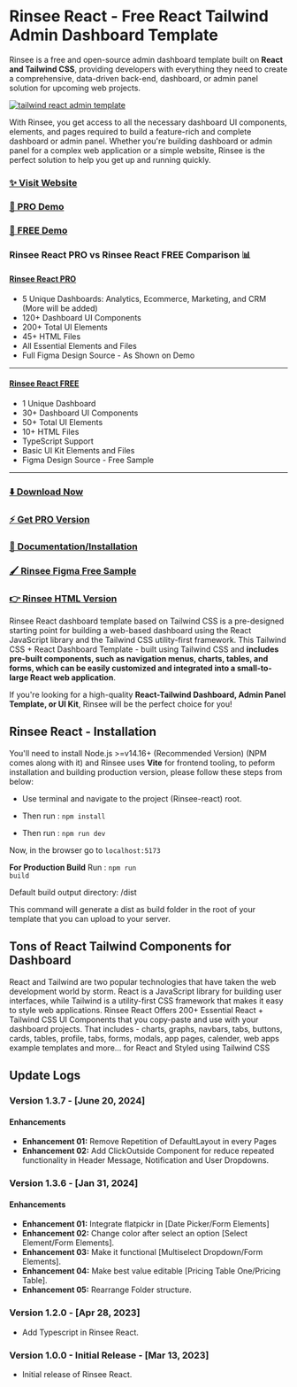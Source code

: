 # Rinsee React - Free React Tailwind Admin Dashboard Template

Rinsee is a free and open-source admin dashboard template built on **React and Tailwind CSS**, providing developers with everything they need to create a comprehensive, data-driven back-end, 
dashboard, or admin panel solution for upcoming web projects.

[![tailwind react admin template](https://ucarecdn.com/d2a6daed-eb9c-4c2f-8a95-4419c450e23a/Rinseereact.jpg)](https://react-demo.Rinsee.com/)


With Rinsee, you get access to all the necessary dashboard UI components, elements, and pages required to build a feature-rich and complete dashboard or admin panel. Whether you're building dashboard or admin panel for a complex web application or a simple website, Rinsee is the perfect solution to help you get up and running quickly.

### [✨ Visit Website](https://Rinsee.com/)

### [🚀 PRO Demo](https://react-demo.Rinsee.com/)
### [🚀 FREE Demo](https://free-react-demo.Rinsee.com/)

### Rinsee React PRO vs Rinsee React FREE Comparison 📊

#### [Rinsee React PRO](https://react-demo.Rinsee.com/)
- 5 Unique Dashboards: Analytics, Ecommerce, Marketing, and CRM (More will be added)
- 120+ Dashboard UI Components
- 200+ Total UI Elements
- 45+ HTML Files
- All Essential Elements and Files
- Full Figma Design Source - As Shown on Demo

___

#### [Rinsee React FREE](https://free-react-demo.Rinsee.com/)
- 1 Unique Dashboard
- 30+ Dashboard UI Components
- 50+ Total UI Elements 
- 10+ HTML Files
- TypeScript Support
- Basic UI Kit Elements and Files
- Figma Design Source - Free Sample
___

### [⬇️ Download Now](https://Rinsee.com/download)

### [⚡ Get PRO Version](https://Rinsee.com/pricing)

### [📄 Documentation/Installation](https://Rinsee.com/docs)

### [🖌️ Rinsee Figma Free Sample](https://www.figma.com/community/file/1214477970819985778)

### [👉 Rinsee HTML Version](https://github.com/Rinsee/Rinsee-free-tailwind-dashboard-template)

Rinsee React dashboard template based on Tailwind CSS is a pre-designed starting point for building a web-based dashboard using the React JavaScript library and the Tailwind CSS utility-first framework. This Tailwind CSS + React Dashboard Template - built using Tailwind CSS and **includes pre-built components, such as navigation menus, charts, tables, and forms, which can be easily customized and integrated into a small-to-large React web application**.

If you're looking for a high-quality **React-Tailwind Dashboard, Admin Panel Template, or UI Kit**, Rinsee will be the perfect choice for you!

## Rinsee React - Installation

You'll need to install Node.js >=v14.16+ (Recommended Version) (NPM comes along with it) and Rinsee uses **Vite** for frontend tooling, to peform installation and building production version, please follow these steps from below:

- Use terminal and navigate to the project (Rinsee-react) root.

- Then run : <code>npm install</code>

- Then run : <code>npm run dev</code>

Now, in the browser go to <code>localhost:5173</code>

**For Production Build**
Run : <code>npm run build</code>

Default build output directory: /dist

This command will generate a dist as build folder in the root of your template that you can upload to your server.

## Tons of React Tailwind Components for Dashboard
React and Tailwind are two popular technologies that have taken the web development world by storm. React is a JavaScript library for building user interfaces, while Tailwind is a utility-first CSS framework that makes it easy to style web applications. Rinsee React Offers 200+ Essential React + Tailwind CSS UI Components that you copy-paste and use with your dashboard projects. That includes - charts, graphs, navbars, tabs, buttons, cards, tables, profile, tabs, forms, modals, app pages, calender, web apps example templates and more... for React and Styled using Tailwind CSS



## Update Logs

### Version 1.3.7 - [June 20, 2024]

#### Enhancements

- **Enhancement 01:** Remove Repetition of DefaultLayout in every Pages
- **Enhancement 02:** Add ClickOutside Component for reduce repeated functionality in Header Message, Notification and User Dropdowns.

### Version 1.3.6 - [Jan 31, 2024]

#### Enhancements

- **Enhancement 01:** Integrate flatpickr in [Date Picker/Form Elements]
- **Enhancement 02:** Change color after select an option [Select Element/Form Elements].
- **Enhancement 03:** Make it functional [Multiselect Dropdown/Form Elements].
- **Enhancement 04:** Make best value editable [Pricing Table One/Pricing Table].
- **Enhancement 05:** Rearrange Folder structure.

### Version 1.2.0 - [Apr 28, 2023]

- Add Typescript in Rinsee React.

### Version 1.0.0 - Initial Release - [Mar 13, 2023]

- Initial release of Rinsee React.
